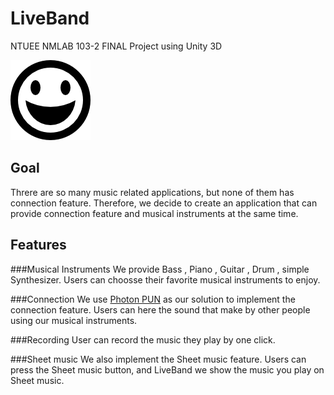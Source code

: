 # LiveBand
NTUEE NMLAB 103-2 FINAL Project using Unity 3D

![Alt text](./Assets/Resources/audience.png?raw=true "Welcome Pictire")

## Goal
Threre are so many music related applications, but none of them has connection feature. Therefore, we decide to create an application that can provide connection feature and musical instruments at the same time. 

## Features

###Musical Instruments
We provide Bass , Piano , Guitar , Drum , simple Synthesizer. Users can choosse their favorite musical instruments to enjoy.

###Connection 
We use [Photon PUN](https://www.exitgames.com/en/PUN) as our solution to implement the connection feature. Users can here the sound that make by other people using our musical instruments.  

###Recording
User can record the music they play by one click.

###Sheet music
We also implement the Sheet music feature. Users can press the Sheet music button, and LiveBand we show the music you play on Sheet music.


